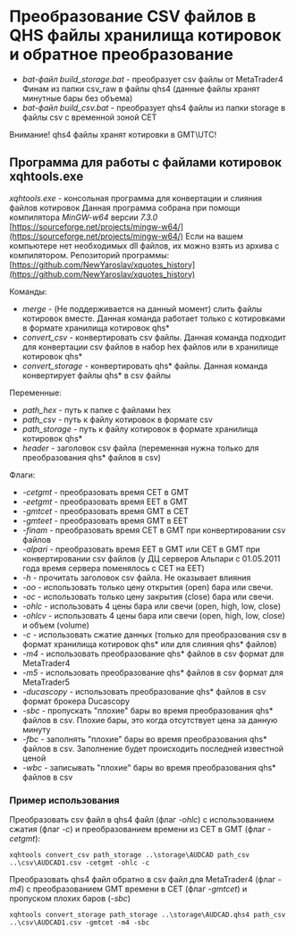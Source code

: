 # Преобразование CSV файлов в QHS файлы хранилища котировок и обратное преобразование

* *bat-файл build_storage.bat* - преобразует csv файлы от MetaTrader4 Финам из папки csv_raw в файлы qhs4 (данные файлы хранят минутные бары без объема)
* *bat-файл build_csv.bat* - преобразует qhs4 файлы из папки storage в файлы csv с временной зоной CET

Внимание! qhs4 файлы хранят котировки в GMT\UTC!

## Программа для работы с файлами котировок xqhtools.exe

*xqhtools.exe* - консольная программа для конвертации и слияния файлов котировок
Данная программа собрана при помощи компилятора *MinGW-w64* версии *7.3.0* [https://sourceforge.net/projects/mingw-w64/](https://sourceforge.net/projects/mingw-w64/)
Если на вашем компьютере нет необходимых dll файлов, их можно взять из архива с компилятором.
Репозиторий программы: [https://github.com/NewYaroslav/xquotes_history](https://github.com/NewYaroslav/xquotes_history)

Команды:

* *merge* - (Не поддерживается на данный момент) слить файлы котировок вместе. Данная команда работает только с котировками в формате хранилища котировок qhs*
* *convert_csv* - конвертировать csv файлы. Данная команда подходит для конвертации csv файлов в набор hex файлов или в хранилище котировок qhs*
* *convert_storage* - конвертировать qhs* файлы. Данная команда конвертирует файлы qhs* в csv файлы

Переменные:

* *path_hex* - путь к папке с файлами hex
* *path_csv* - путь к файлу котировок в формате csv
* *path_storage* - путь к файлу котировок в формате хранилища котировок qhs*
* *header* - заголовок csv файла (переменная нужна только для преобразования qhs* файлов в csv)

Флаги:

* *-cetgmt* - преобразовать время CET в GMT
* *-eetgmt* - преобразовать время EET в GMT
* *-gmtcet* - преобразовать время GMT в CET
* *-gmteet* - преобразовать время GMT в EET
* *-finam* - преобразовать время CET в GMT при конвертировании csv файлов 
* *-alpari* - преобразовать время EET в GMT или CET в GMT при конвертировании csv файлов (у ДЦ серверов Альпари с 01.05.2011 года время сервера поменялось с CET на EET)
* *-h* - прочитать заголовок csv файла. Не оказывает влияния
* *-oo* - использовать только цену открытия (open) бара или свечи. 
* *-oc* - использовать только цену закрытия (close) бара или свечи. 
* *-ohlc* - использовать 4 цены бара или свечи (open, high, low, close)
* *-ohlcv* - использовать 4 цены бара или свечи (open, high, low, close) и объем (volume)
* *-c* - использовать сжатие данных (только для преобразования csv в формат хранилища котировок qhs* или для слияния qhs* файлов)
* *-m4* - использовать преобразование qhs* файлов в csv формат для MetaTrader4
* *-m5* - использовать преобразование qhs* файлов в csv формат для MetaTrader5
* *-ducascopy* - использовать преобразование qhs* файлов в csv формат брокера Ducascopy
* *-sbc* - пропускать "плохие" бары во время преобразования qhs* файлов в csv. Плохие бары, это когда отсутствует цена за данную минуту
* *-fbc* - заполнять "плохие" бары во время преобразования qhs* файлов в csv. Заполнение будет происходить последней известной ценой
* *-wbc* - записывать "плохие" бары во время преобразования qhs* файлов в csv

### Пример использования

Преобразовать csv файл в qhs4 файл (флаг *-ohlc*) с использованием сжатия (флаг *-c*) и преобразованием времени из CET в GMT (флаг *-cetgmt*):

```
xqhtools convert_csv path_storage ..\storage\AUDCAD path_csv ..\csv\AUDCAD1.csv -cetgmt -ohlc -c
```

Преобразовать qhs4 файл обратно в csv файл для MetaTrader4 (флаг *-m4*) с преобразованием GMT времени в CET (флаг *-gmtcet*) и пропуском плохих баров (*-sbc*)

```
xqhtools convert_storage path_storage ..\storage\AUDCAD.qhs4 path_csv ..\csv\AUDCAD1.csv -gmtcet -m4 -sbc
```

